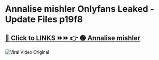 
 # Annalise mishler Onlyfans Leaked - Update Files p19f8

## <h2><a href="https://clipsfans.com/Annalise_mishler&ref=git">🔗 Click to LINKS ⏩⏩ 👉 🟢 Annalise mishler </a></h2>

<a href="https://clipsfans.com/Annalise_mishler&ref=git" rel="nofollow" data-target="animated-image.originalLink"><img src="https://i.ibb.co.com/xMMVF88/686577567.gif" alt="Viral Video Original" style="max-width: 100%; display: inline-block;" data-target="animated-image.originalImage"></a>

